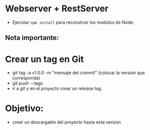# Webserver + RestServer

- Ejecutar ```npm install``` para reconstruir los modulos de Node.

## Nota importante:

# Crear un tag en Git

- git tag -a v1.0.0 -m "mensaje del commit" (colocar la version que corresponda)
- git push --tags
- ir a git y en el proyecto crear un release tag.

# Objetivo:

- crear un descargable del proyecto hasta esta version
